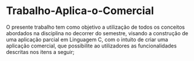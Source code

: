 # Trabalho-Aplica-o-Comercial
O presente trabalho tem como objetivo a utilização de todos os conceitos abordados na disciplina no decorrer do semestre, visando a construção de uma aplicação parcial em Linguagem C, com o intuito de criar uma aplicação comercial, que possibilite ao utilizadores as funcionalidades descritas nos itens a seguir;
